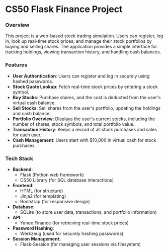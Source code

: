 
# CS50 Flask Finance Project

### Overview

This project is a web-based stock trading simulation. Users can register, log in, look up
real-time stock prices, and manage their stock portfolios by buying and selling shares.
The application provides a simple interface for tracking holdings, viewing transaction history,
and handling cash balances.

### Features

- **User Authentication**: Users can register and log in securely using hashed passwords.
- **Stock Quote Lookup**: Fetch real-time stock prices by entering a stock symbol.
- **Buy Stocks**: Purchase shares, and the cost is deducted from the user's virtual cash balance.
- **Sell Stocks**: Sell shares from the user's portfolio, updating the holdings and cash balance.
- **Portfolio Overview**: Displays the user's current stocks, including the number of shares,
  stock symbols, and total portfolio value.
- **Transaction History**: Keeps a record of all stock purchases and sales for each user.
- **Cash Management**: Users start with $10,000 in virtual cash for stock purchases.

### Tech Stack

- **Backend**: 
  - Flask (Python web framework)
  - CS50 Library (for SQL database interactions)
- **Frontend**: 
  - HTML (for structure)
  - Jinja2 (for templating)
  - Bootstrap (for responsive design)
- **Database**: 
  - SQLite (to store user data, transactions, and portfolio information)
- **API**: 
  - Yahoo Finance (for retrieving real-time stock prices)
- **Password Hashing**: 
  - Werkzeug (used for securely hashing passwords)
- **Session Management**: 
  - Flask-Session (for managing user sessions via filesystem)
